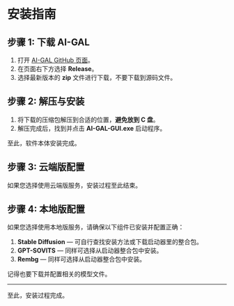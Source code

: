 # 安装指南

## 步骤 1: 下载 AI-GAL

1. 打开 [AI-GAL GitHub 页面](https://github.com/tamikip/AI-GAL/)。
2. 在页面右下方选择 **Release**。
3. 选择最新版本的 **zip** 文件进行下载，不要下载到源码文件。

## 步骤 2: 解压与安装

1. 将下载的压缩包解压到合适的位置，**避免放到 C 盘**。
2. 解压完成后，找到并点击 **AI-GAL-GUI.exe** 启动程序。

至此，软件本体安装完成。

## 步骤 3: 云端版配置

如果您选择使用云端版服务，安装过程至此结束。

## 步骤 4: 本地版配置

如果您选择使用本地版服务，请确保以下组件已安装并配置正确：

1. **Stable Diffusion** — 可自行查找安装方法或下载启动器里的整合包。
2. **GPT-SOVITS** — 同样可选择从启动器整合包中安装。
3. **Rembg** —  同样可选择从启动器整合包中安装。

记得也要下载并配置相关的模型文件。

---

至此，安装过程完成。

